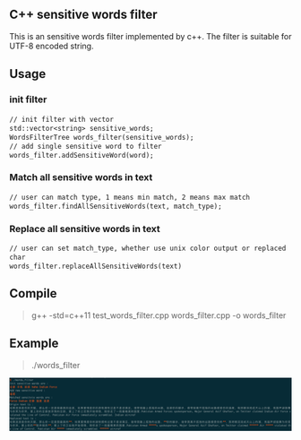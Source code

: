 ## C++ sensitive words filter 
This is an sensitive words filter implemented by c++. The filter is suitable for UTF-8 encoded string. 
## Usage
### init filter
```
// init filter with vector
std::vector<string> sensitive_words;
WordsFilterTree words_filter(sensitive_words);
// add single sensitive word to filter
words_filter.addSensitiveWord(word);
```
### Match all sensitive words in text
```
// user can match type, 1 means min match, 2 means max match
words_filter.findAllSensitiveWords(text, match_type);
```
### Replace all sensitive words in text
```
// user can set match_type, whether use unix color output or replaced char
words_filter.replaceAllSensitiveWords(text)
```
## Compile
> g++ -std=c++11 test_words_filter.cpp words_filter.cpp -o words_filter

## Example
> ./words_filter

![pic](https://github.com/ce39906/self-practices/blob/master/imgs/words_filter.png)